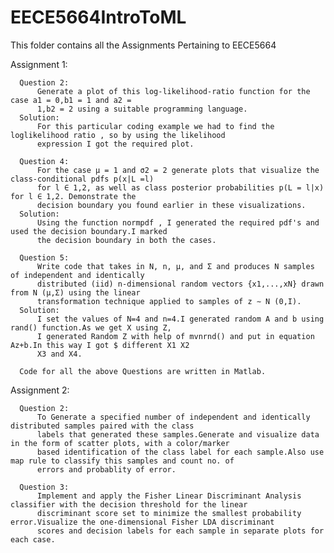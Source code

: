 # EECE5664IntroToML
This folder contains all the Assignments Pertaining to EECE5664

Assignment 1:
      
      Question 2:
          Generate a plot of this log-likelihood-ratio function for the case a1 = 0,b1 = 1 and a2 =
          1,b2 = 2 using a suitable programming language.
      Solution:
          For this particular coding example we had to find the loglikelihood ratio , so by using the likelihood
          expression I got the required plot.
      
      Question 4:
          For the case μ = 1 and σ2 = 2 generate plots that visualize the class-conditional pdfs p(x|L =l)
          for l ∈ 1,2, as well as class posterior probabilities p(L = l|x) for l ∈ 1,2. Demonstrate the
          decision boundary you found earlier in these visualizations.
      Solution:
          Using the function normpdf , I generated the required pdf's and used the decision boundary.I marked
          the decision boundary in both the cases.
          
      Question 5:
          Write code that takes in N, n, μ, and Σ and produces N samples of independent and identically
          distributed (iid) n-dimensional random vectors {x1,...,xN} drawn from N (μ,Σ) using the linear
          transformation technique applied to samples of z ∼ N (0,I).
      Solution:
          I set the values of N=4 and n=4.I generated random A and b using rand() function.As we get X using Z,
          I generated Random Z with help of mvnrnd() and put in equation Az+b.In this way I got $ different X1 X2
          X3 and X4.
          
      Code for all the above Questions are written in Matlab.
      
Assignment 2:

      Question 2:
          To Generate a specified number of independent and identically distributed samples paired with the class 
          labels that generated these samples.Generate and visualize data in the form of scatter plots, with a color/marker 
          based identification of the class label for each sample.Also use map rule to classify this samples and count no. of 
          errors and probablity of error.
          
      Question 3:
          Implement and apply the Fisher Linear Discriminant Analysis classifier with the decision threshold for the linear 
          discriminant score set to minimize the smallest probability error.Visualize the one-dimensional Fisher LDA discriminant 
          scores and decision labels for each sample in separate plots for each case.
          
